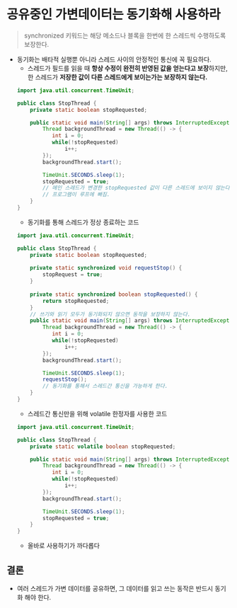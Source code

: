 # 공유중인 가변데이터는 동기화해 사용하라
>synchronized 키워드는 해당 메소드나 블록을 한번에 한 스레드씩 수행하도록 보장한다.

- 동기화는 배타적 실행뿐 아니라 스레드 사이의 안정적인 통신에 꼭 필요하다.
    - 스레드가 필드를 읽을 때 **항상 수정이 완전히 반영된 값을 얻는다고 보장**하지만,
      한 스레드가 **저장한 값이 다른 스레드에게 보이는가는 보장하지 않는다.**
    ```java
    import java.util.concurrent.TimeUnit;

    public class StopThread {
        private static boolean stopRequested;
    
        public static void main(String[] args) throws InterruptedException{
            Thread backgroundThread = new Thread(() -> {
               int i = 0;
               while(!stopRequested)
                   i++;
            });
            backgroundThread.start();
    
            TimeUnit.SECONDS.sleep(1);
            stopRequested = true;
            // 메인 스레드가 변경한 stopRequested 값이 다른 스레드에 보이지 않는다.
            // 프로그램이 루프에 빠짐.
        }
    }
    ```
    - 동기화를 통해 스레드가 정상 종료하는 코드
    ```java
    import java.util.concurrent.TimeUnit;

    public class StopThread {
        private static boolean stopRequested;
        
        private static synchronized void requestStop() {
            stopRequest = true;
        }
        
        private static synchronized boolean stopRequested() {
            return stopRequested;
        }
        // 쓰기와 읽기 모두가 동기화되지 않으면 동작을 보장하지 않는다. 
        public static void main(String[] args) throws InterruptedException{
            Thread backgroundThread = new Thread(() -> {
               int i = 0;
               while(!stopRequested)
                   i++;
            });
            backgroundThread.start();
    
            TimeUnit.SECONDS.sleep(1);
            requestStop();
            // 동기화를 통해서 스레드간 통신을 가능하게 한다.
        }
    }
    ```
    - 스레드간 통신만을 위해 volatile 한정자를 사용한 코드
    ```java
    import java.util.concurrent.TimeUnit;

    public class StopThread {
        private static volatile boolean stopRequested;
    
        public static void main(String[] args) throws InterruptedException{
            Thread backgroundThread = new Thread(() -> {
               int i = 0;
               while(!stopRequested)
                   i++;
            });
            backgroundThread.start();
    
            TimeUnit.SECONDS.sleep(1);
            stopRequested = true;
        }
    }
    ```
    - 올바로 사용하기가 까다롭다
## 결론
- 여러 스레드가 가변 데이터를 공유하면, 그 데이터를 읽고 쓰는 동작은 반드시 동기화 해야 한다.
